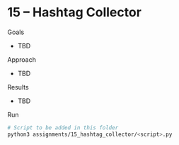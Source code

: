 # 15 – Hashtag Collector

Goals
- TBD

Approach
- TBD

Results
- TBD

Run
```bash path=null start=null
# Script to be added in this folder
python3 assignments/15_hashtag_collector/<script>.py
```
